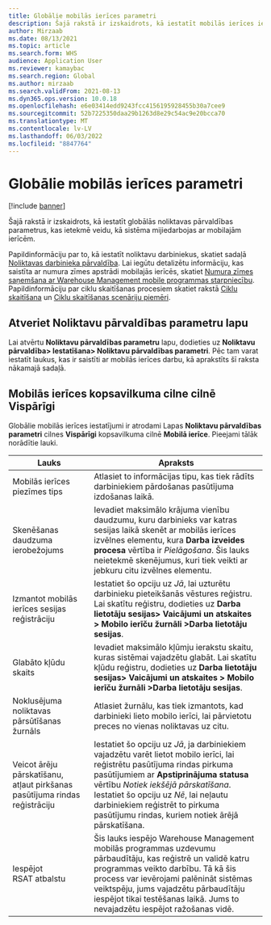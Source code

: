 ```yaml
---
title: Globālie mobilās ierīces parametri
description: Šajā rakstā ir izskaidrots, kā iestatīt mobilās ierīces iestatījumus lapā Noliktavas pārvaldības parametri.
author: Mirzaab
ms.date: 08/13/2021
ms.topic: article
ms.search.form: WHS
audience: Application User
ms.reviewer: kamaybac
ms.search.region: Global
ms.author: mirzaab
ms.search.validFrom: 2021-08-13
ms.dyn365.ops.version: 10.0.18
ms.openlocfilehash: e6e03414edd9243fcc4156195928455b30a7cee9
ms.sourcegitcommit: 52b7225350daa29b1263d8e29c54ac9e20bcca70
ms.translationtype: MT
ms.contentlocale: lv-LV
ms.lasthandoff: 06/03/2022
ms.locfileid: "8847764"
---
```

# <a name="global-mobile-device-parameters"></a>Globālie mobilās ierīces parametri

[!include [banner](../includes/banner.md)]

Šajā rakstā ir izskaidrots, kā iestatīt globālās noliktavas pārvaldības parametrus, kas ietekmē veidu, kā sistēma mijiedarbojas ar mobilajām ierīcēm.

Papildinformāciju par to, kā iestatīt noliktavu darbiniekus, skatiet sadaļā [Noliktavas darbinieka pārvaldība](manage-warehouse-workers.md). Lai iegūtu detalizētu informāciju, kas saistīta ar numura zīmes apstrādi mobilajās ierīcēs, skatiet [Numura zīmes saņemšana ar Warehouse Management mobile programmas starpniecību](warehousing-mobile-device-app-license-plate-receiving.md). Papildinformāciju par ciklu skaitīšanas procesiem skatiet rakstā [Ciklu skaitīšana](cycle-counting.md) un [Ciklu skaitīšanas scenāriju piemēri](cycle-counting-scenarios.md).

## <a name="open-the-warehouse-management-parameters-page"></a>Atveriet Noliktavu pārvaldības parametru lapu

Lai atvērtu **Noliktavu pārvaldības parametru** lapu, dodieties uz **Noliktavu pārvaldība\> Iestatīšana\> Noliktavu pārvaldības parametri**. Pēc tam varat iestatīt laukus, kas ir saistīti ar mobilās ierīces darbu, kā aprakstīts šī raksta nākamajā sadaļā.

## <a name="mobile-device-fasttab-on-the-general-tab"></a>Mobilās ierīces kopsavilkuma cilne cilnē Vispārīgi

Globālie mobilās ierīces iestatījumi ir atrodami Lapas **Noliktavu pārvaldības parametri** cilnes **Vispārīgi** kopsavilkuma cilnē **Mobilā ierīce**. Pieejami tālāk norādītie lauki.

| Lauks | Apraksts |
|---|---|
| Mobilās ierīces piezīmes tips | Atlasiet to informācijas tipu, kas tiek rādīts darbiniekiem pārdošanas pasūtījuma izdošanas laikā. |
| Skenēšanas daudzuma ierobežojums | Ievadiet maksimālo krājuma vienību daudzumu, kuru darbinieks var katras sesijas laikā skenēt ar mobilās ierīces izvēlnes elementu, kura **Darba izveides procesa** vērtība ir *Pielāgošana*. Šis lauks neietekmē skenējumus, kuri tiek veikti ar jebkuru citu izvēlnes elementu. |
| Izmantot mobilās ierīces sesijas reģistrāciju | Iestatiet šo opciju uz *Jā*, lai uzturētu darbinieku pieteikšanās vēstures reģistru. Lai skatītu reģistru, dodieties uz **Darba lietotāju sesijas\> Vaicājumi un atskaites \> Mobilo ierīču žurnāli \>Darba lietotāju sesijas**. |
| Glabāto kļūdu skaits | Ievadiet maksimālo kļūmju ierakstu skaitu, kuras sistēmai vajadzētu glabāt. Lai skatītu kļūdu reģistru, dodieties uz **Darba lietotāju sesijas\> Vaicājumi un atskaites \> Mobilo ierīču žurnāli \>Darba lietotāju sesijas**. |
| Noklusējuma noliktavas pārsūtīšanas žurnāls | Atlasiet žurnālu, kas tiek izmantots, kad darbinieki lieto mobilo ierīci, lai pārvietotu preces no vienas noliktavas uz citu. |
| Veicot ārēju pārskatīšanu, atļaut pirkšanas pasūtījuma rindas reģistrāciju | Iestatiet šo opciju uz *Jā*, ja darbiniekiem vajadzētu varēt lietot mobilo ierīci, lai reģistrētu pasūtījuma rindas pirkuma pasūtījumiem ar **Apstiprinājuma statusa** vērtību *Notiek iekšējā pārskatīšana*. Iestatiet šo opciju uz *Nē*, lai neļautu darbiniekiem reģistrēt to pirkuma pasūtījumu rindas, kuriem notiek ārējā pārskatīšana. |
| Iespējot RSAT atbalstu | Šis lauks iespējo Warehouse Management mobilās programmas uzdevumu pārbaudītāju, kas reģistrē un validē katru programmas veikto darbību. Tā kā šis process var ievērojami palēnināt sistēmas veiktspēju, jums vajadzētu pārbaudītāju iespējot tikai testēšanas laikā. Jums to nevajadzētu iespējot ražošanas vidē. |
